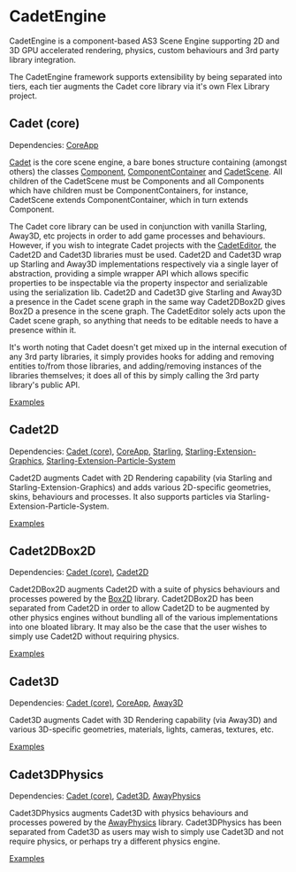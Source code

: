 CadetEngine
===========

CadetEngine is a component-based AS3 Scene Engine supporting 2D and 3D GPU accelerated rendering, physics, custom behaviours and 3rd party library integration.

The CadetEngine framework supports extensibility by being separated into tiers, each tier augments the Cadet core library via it's own Flex Library project.

Cadet (core)
------------

Dependencies: [CoreApp](https://github.com/CadetEditor/CoreApp-as)

[Cadet](https://github.com/CadetEditor/CadetEngine-as/tree/master/cadet) is the core scene engine, a bare bones structure containing (amongst others) the classes [Component](https://github.com/CadetEditor/CadetEngine-as/blob/master/cadet/src/cadet/core/Component.as), [ComponentContainer](https://github.com/CadetEditor/CadetEngine-as/blob/master/cadet/src/cadet/core/ComponentContainer.as) and [CadetScene](https://github.com/CadetEditor/CadetEngine-as/blob/master/cadet/src/cadet/core/CadetScene.as). All children of the CadetScene must be Components and all Components which have children must be ComponentContainers, for instance, CadetScene extends ComponentContainer, which in turn extends Component.

The Cadet core library can be used in conjunction with vanilla Starling, Away3D, etc projects in order to add game processes and behaviours. However, if you wish to integrate Cadet projects with the [CadetEditor](http://www.cadeteditor.com), the Cadet2D and Cadet3D libraries must be used. Cadet2D and Cadet3D wrap up Starling and Away3D implementations respectively via a single layer of abstraction, providing a simple wrapper API which allows specific properties to be inspectable via the property inspector and serializable using the serialization lib. Cadet2D and Cadet3D give Starling and Away3D a presence in the Cadet scene graph in the same way Cadet2DBox2D gives Box2D a presence in the scene graph. The CadetEditor solely acts upon the Cadet scene graph, so anything that needs to be editable needs to have a presence within it. 

It's worth noting that Cadet doesn't get mixed up in the internal execution of any 3rd party libraries, it simply provides hooks for adding and removing entities to/from those libraries, and adding/removing instances of the libraries themselves; it does all of this by simply calling the 3rd party library's public API.

[Examples](https://github.com/CadetEditor/CadetEngine-as/tree/master/examples/cadet)

Cadet2D
-------

Dependencies: [Cadet (core)](https://github.com/CadetEditor/CadetEngine-as/tree/master/cadet), [CoreApp](https://github.com/CadetEditor/CoreApp-as), [Starling](https://github.com/PrimaryFeather/Starling-Framework), [Starling-Extension-Graphics](https://github.com/unwrong/Starling-Extension-Graphics), [Starling-Extension-Particle-System](https://github.com/PrimaryFeather/Starling-Extension-Particle-System)

Cadet2D augments Cadet with 2D Rendering capability (via Starling and Starling-Extension-Graphics) and adds various 2D-specific geometries, skins, behaviours and processes. It also supports particles via Starling-Extension-Particle-System.

[Examples](https://github.com/CadetEditor/CadetEngine-as/tree/master/examples/cadet2D)

Cadet2DBox2D
------------

Dependencies: [Cadet (core)](https://github.com/CadetEditor/CadetEngine-as/tree/master/cadet), [Cadet2D](https://github.com/CadetEditor/CadetEngine-as/tree/master/cadet2D)

Cadet2DBox2D augments Cadet2D with a suite of physics behaviours and processes powered by the [Box2D](http://box2dflash.sourceforge.net/) library. Cadet2DBox2D has been separated from Cadet2D in order to allow Cadet2D to be augmented by other physics engines without bundling all of the various implementations into one bloated library. It may also be the case that the user wishes to simply use Cadet2D without requiring physics. 

[Examples](https://github.com/CadetEditor/CadetEngine-as/tree/master/examples/cadet2DBox2D)
 
Cadet3D
-------

Dependencies: [Cadet (core)](https://github.com/CadetEditor/CadetEngine-as/tree/master/cadet), [CoreApp](https://github.com/CadetEditor/CoreApp-as), [Away3D](https://github.com/away3d/away3d-core-fp11)

Cadet3D augments Cadet with 3D Rendering capability (via Away3D) and various 3D-specific geometries, materials, lights, cameras, textures, etc. 

[Examples](https://github.com/CadetEditor/CadetEngine-as/tree/master/examples/cadet3D)

Cadet3DPhysics
--------------

Dependencies: [Cadet (core)](https://github.com/CadetEditor/CadetEngine-as/tree/master/cadet), [Cadet3D](https://github.com/CadetEditor/CadetEngine-as/tree/master/cadet3D), [AwayPhysics](https://github.com/away3d/awayphysics-core-fp11)

Cadet3DPhysics augments Cadet3D with physics behaviours and processes powered by the [AwayPhysics](https://github.com/away3d/awayphysics-core-fp11) library. Cadet3DPhysics has been separated from Cadet3D as users may wish to simply use Cadet3D and not require physics, or perhaps try a different physics engine.

[Examples](https://github.com/CadetEditor/CadetEngine-as/tree/master/examples/cadet3DPhysics)
